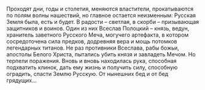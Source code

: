 <!--2017-02-14 21:29:27-->
Проходят дни, годы и столетия, меняются властители, прокатываются по полям волны нашествий, но главное остается неизменным: Русская Земля была, есть и будет. В радости – светлая, в скорби – призывающая защитников и воинов. Один из них Всеслав Полоцкий – князь, ведун, хранитель заветного Русского Меча, могучего артефакта, в котором сосредоточена сила предков, додревняя вера и мощь потомков легендарных титанов. Не раз противники Всеслава, рабы божьи, апостолы Белого Христа, пытались убить князя и завладеть Мечом. Но терпели поражения. Вновь и вновь находилась рука, способная подхватить клинок, дать ему жизнь и получить силу, способную оградить, спасти Землю Русскую. От нынешних бед и от бед грядущих…